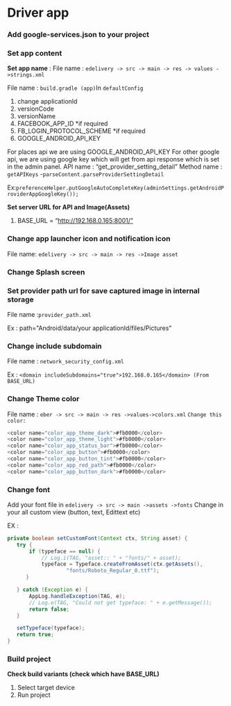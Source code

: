 # Driver app

### Add google-services.json to your project

### Set app content
 **Set app name** :
File name : `edelivery -> src -> main -> res -> values ->strings.xml`

File name : `build.gradle (app)`In `defaultConfig`
1. change applicationId
2. versionCode
3. versionName
4. FACEBOOK_APP_ID *if required
5. FB_LOGIN_PROTOCOL_SCHEME *if required
6. GOOGLE_ANDROID_API_KEY

 For places api we are using GOOGLE_ANDROID_API_KEY
 For other google api, we are using google key which will get from api response which is set in the admin panel.
 API name : “get_provider_setting_detail”
 Method name : `getAPIKeys`
        -`parseContent.parseProviderSettingDetail`

Ex:`preferenceHelper.putGoogleAutoCompleteKey(adminSettings.getAndroidProviderAppGoogleKey());`

**Set server URL for API and Image(Assets)**
1) BASE_URL = “http://192.168.0.165:8001/”


### Change app launcher icon and notification icon
File name: `edelivery -> src -> main -> res ->Image asset`

### Change Splash screen 



### Set provider path url for save captured image in internal storage 
File name :`provider_path.xml`
 
Ex : path="Android/data/your applicationId/files/Pictures"



### Change include subdomain 
File name : `network_security_config.xml`

Ex : `<domain includeSubdomains="true">192.168.0.165</domain> (From BASE_URL)`




### Change Theme color
File name : `eber -> src -> main -> res ->values->colors.xml`
`Change this color:`
```java 
<color name="color_app_theme_dark">#fb0000</color> 
<color name="color_app_theme_light">#fb0000</color> 
<color name="color_app_status_bar">#fb0000</color>
<color name="color_app_button">#fb0000</color> 
<color name="color_app_button_tint">#fb0000</color>
<color name="color_app_red_path">#fb0000</color>
<color name="color_app_button_dark">#fb0000</color>

```


### Change font 
Add your font file in `edelivery -> src -> main ->assets ->fonts`
Change in your all custom view (button, text, Edittext etc)
 
EX : 
```java 
private boolean setCustomFont(Context ctx, String asset) {
   try {
       if (typeface == null) {
           // Log.i(TAG, "asset:: " + "fonts/" + asset);
           typeface = Typeface.createFromAsset(ctx.getAssets(),
                   "fonts/Roboto_Regular_0.ttf");
      }

   } catch (Exception e) {
       AppLog.handleException(TAG, e);
       // Log.e(TAG, "Could not get typeface: " + e.getMessage());
       return false;
   }

   setTypeface(typeface);
   return true;
}

```



### Build project
 
**Check build variants (check which have BASE_URL)**

1. Select target device
2. Run project 

